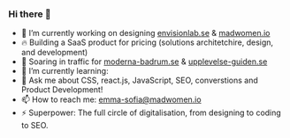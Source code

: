 ### Hi there 👋

<!--
**thehyam/thehyam** is a ✨ _special_ ✨ repository because its `README.md` (this file) appears on your GitHub profile.-->


- 🔭 I’m currently working on designing [envisionlab.se](https://envisionlab.se/) & [madwomen.io](https://madwomen.io/) 
- 🔥 Building a SaaS product for pricing (solutions architetchire, design, and development) 
- 🚀 Soaring in traffic for [moderna-badrum.se](https://moderna-badrum.se/) & [upplevelse-guiden.se](https://upplevelse-guiden.se/)
- 🌱 I’m currently learning:  
- 💬 Ask me about CSS, react.js, JavaScript, SEO, converstions and Product Development!
- 📫 How to reach me: emma-sofia@madwomen.io
- ⚡ Superpower: The full circle of digitalisation, from designing to coding to SEO. 
